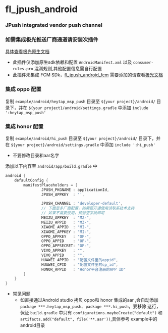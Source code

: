 # fl_jpush_android

### JPush integrated vendor push channel

### 如需集成极光推送厂商通道请安装次插件

[具体查看极光原生文档](https://docs.jiguang.cn/jpush/client/Android/android_3rd_guide)

- 此插件仅添加原生sdk依赖和配置 `AndroidManifest.xml` 以及 `consumer-rules.pro` 混淆规则,其他配置信息需自行配置
- 此插件未集成 FCM SDk，[fl_jpush_android_fcm](https://pub.dev/packages/fl_jpush_android_fcm)
  需要添加的请查看[极光文档](https://docs.jiguang.cn/jpush/client/Android/android_3rd_guide#fcm-%E9%80%9A%E9%81%93%E9%9B%86%E6%88%90%E6%8C%87%E5%8D%97)

### 集成 oppo 配置

复制 `example/android/heytap_msp_push` 目录至 `${your project}/android/`
目录下，并在 `${your project}/android/settings.gradle` 中添加 `include ':heytap_msp_push'`

### 集成 honor 配置

复制 `example/android/hi_push` 目录至 `${your project}/android/`
目录下，并在 `${your project}/android/settings.gradle` 中添加 `include ':hi_push'`

* 不要修改目录和aar名字

添加以下内容至 `android/app/build.gradle` 中

```groovy
android {
    defaultConfig {
        manifestPlaceholders = [
                JPUSH_PKGNAME : applicationId,
                JPUSH_APPKEY  : '',

                JPUSH_CHANNEL : 'developer-default',
                // 下面是多厂商配置，如需要开通使用请联系技术支持
                // 如果不需要使用，预留空字段即可
                MEIZU_APPKEY  : "MZ-",
                MEIZU_APPID   : "MZ-",
                XIAOMI_APPID  : "MI-",
                XIAOMI_APPKEY : "MI-",
                OPPO_APPKEY   : "OP-",
                OPPO_APPID    : "OP-",
                OPPO_APPSECRET: "OP-",
                VIVO_APPKEY   : "",
                VIVO_APPID    : "",
                HUAWEI_APPID  : "配置文件里的appid",
                HUAWEI_CPID   : "配置文件里的cp_id",
                HONOR_APPID   : "Honor平台注册的APP ID"
        ]
    }
}
```

- 常见问题
    - 如直接通过Android studio 拷贝 oppo和 honor 集成的aar
      ,会自动添加 `package ***.heytap_msp_push`、`package ***.hi_push`，要移除
      这行，保证 `build.gradle` 中只有 `configurations.maybeCreate("default")`
      和 `artifacts.add("default", file('**.aar'))`,具体参考 example中的android目录
